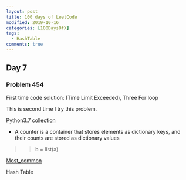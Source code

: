 ```yaml
---
layout: post
title: 100 days of LeetCode
modified: 2019-10-16
categories: [100DaysOfX]
tags: 
  - HashTable
comments: true
---
```


## Day 7


### Problem 454

First time code solution: (Time Limit Exceeded), Three For loop

This is second time I try this problem. 

Python3.7 [collection](https://docs.python.org/3.7/library/collections.html)

- A counter is a container that stores elements as dictionary keys, and their counts are stored as dictionary values

>> b = list(a)

[Most_common](https://pythontic.com/containers/counter/most_common)

Hash Table